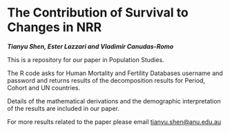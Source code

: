# The Contribution of Survival to Changes in NRR
***Tianyu Shen, Ester Lazzari and Vladimir Canudas-Romo***

This is a repository for our paper in Population Studies.

The R code asks for Human Mortality and Fertility Databases username and password and returns results of the decomposition results for Period, Cohort and UN countries.

Details of the mathematical derivations and the demographic interpretation of the results are included in our paper.

For more results related to the paper please email tianyu.shen@anu.edu.au
